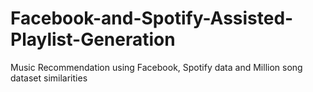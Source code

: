 # Facebook-and-Spotify-Assisted-Playlist-Generation
Music Recommendation using Facebook, Spotify data and Million song dataset similarities
